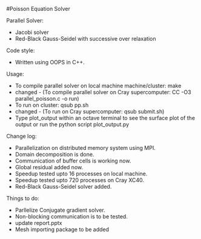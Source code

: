 #Poisson Equation Solver

Parallel Solver:
* Jacobi solver
* Red-Black Gauss-Seidel with successive over relaxation

Code style:
* Written using OOPS in C++.

Usage:
* To compile parallel solver on local machine machine/cluster: make
* changed - (To compile parallel solver on Cray supercomputer: CC -O3 parallel_poisson.c -o run)
* To run on cluster: qsub pp.sh
* changed - (To run on Cray supercomputer: qsub submit.sh) 
* Type plot_output within an octave terminal to see the surface plot of the output or run the python script plot_output.py

Change log:
* Parallelization on distributed memory system using MPI.
* Domain decomposition is done.
* Communication of buffer cells is working now.
* Global residual added now.
* Speedup tested upto 16 processes on local machine.
* Speedup tested upto 720 processes on Cray XC40.
* Red-Black Gauss-Seidel solver added.

Things to do:
* Parllelize Conjugate gradient solver.
* Non-blocking communication is to be tested.
* update report.pptx
* Mesh importing package to be added

